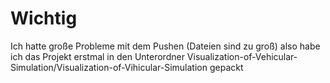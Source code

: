 
# Wichtig

Ich hatte große Probleme mit dem Pushen (Dateien sind zu groß) also habe ich das Projekt erstmal in den Unterordner Visualization-of-Vehicular-Simulation/Visualization-of-Vihicular-Simulation gepackt
